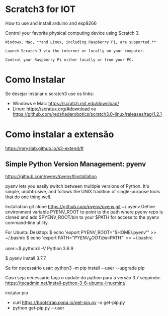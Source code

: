 # Scratch3 for IOT
How to use and install arduino and esp8266

Control your favorite physical computing device using Scratch 3.


    Windows, Mac, **and Linux, including Raspberry Pi, are supported.**

    Launch Scratch 3 via the internet or locally on your computer.

    Control your Raspberry Pi either locally or from your PC.


# Como Instalar
Se desejar instalar o scratch3 use os links: 
- Windows e Mac: https://scratch.mit.edu/download/
- Linux: https://scratux.org/#download ou https://github.com/redshaderobotics/scratch3.0-linux/releases/tag/1.2.1

# Como instalar a extensão
https://mryslab.github.io/s3-extend/#



## Simple Python Version Management: pyenv
https://github.com/pyenv/pyenv#installation

pyenv lets you easily switch between multiple versions of Python. It's simple, unobtrusive, and follows the UNIX tradition of single-purpose tools that do one thing well.

Installation
git clone https://github.com/pyenv/pyenv.git ~/.pyenv
Define environment variable PYENV_ROOT to point to the path where pyenv repo is cloned and add $PYENV_ROOT/bin to your $PATH for access to the pyenv command-line utility.

For Ubuntu Desktop:
$ echo 'export PYENV_ROOT="$HOME/.pyenv"' >> ~/.bashrc
$ echo 'export PATH="$PYENV_ROOT/bin:$PATH"' >> ~/.bashrc

user:~$ python3 -V
Python 3.6.9

$ pyenv install 3.7.7

Se for necessário usar:
python3 -m pip install --user --upgrade pip

Caso seja necessário faça o update do python para a versão 3.7 seguindo:
https://tecadmin.net/install-python-3-6-ubuntu-linuxmint/

instalar pip
- curl https://bootstrap.pypa.io/get-pip.py -o get-pip.py
- python get-pip.py --user
